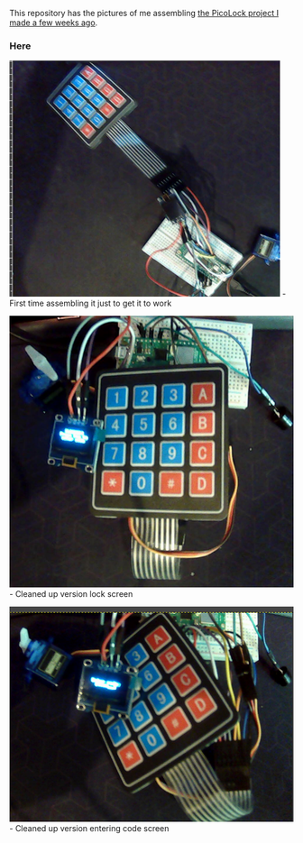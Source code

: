 This repository has the pictures of me assembling [the PicoLock project I made a few weeks ago](https://github.com/JubilantMarmot/HC-TheBin).

### Here

![](image_480.png) - First time assembling it just to get it to work

![](Screenshot_20240828_171424.png) - Cleaned up version lock screen

![](Screenshot_20240828_171528.png) - Cleaned up version entering code screen

